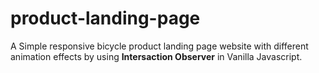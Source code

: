 # product-landing-page

A Simple responsive bicycle product landing page website with different animation effects by using **Intersaction Observer** in Vanilla Javascript.
